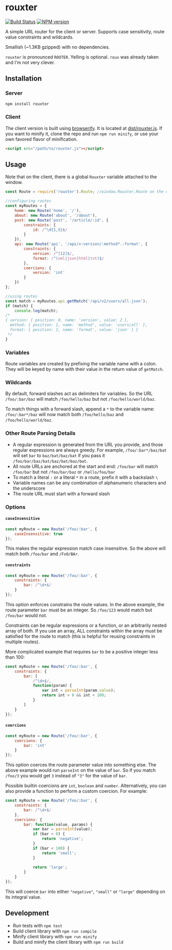 # rouxter

[![Build Status](https://travis-ci.org/tmont/rouxter.svg?branch=master)](https://travis-ci.org/tmont/rouxter)
[![NPM version](https://img.shields.io/npm/v/rouxter.svg)](https://www.npmjs.com/package/rouxter)

A simple URL router for the client or server. Supports
case sensitivity, route value constraints and wildcards.

Smallish (~1.3KB gzipped) with no dependencies.

`rouxter` is pronounced `ROOTER`. Yelling is optional. `roux` was already taken
and I'm not very clever.

## Installation
### Server
```bash
npm install rouxter
```

### Client
The client version is built using 
[browserify](https://github.com/substack/node-browserify). It is
located at [dist/rouxter.js](dist/rouxter.js). If you want to minify it,
clone the repo and run `npm run minify`, or use your own favored
flavor of minification.

```html
<script src="/path/to/rouxter.js"></script>
```

## Usage
Note that on the client, there is a global `Rouxter` variable
attached to the window.

```javascript
const Route = require('rouxter').Route; //window.Rouxter.Route on the client

//configuring routes
const myRoutes = {
    home: new Route('home', '/'),
    about: new Route('about', '/about'),
    post: new Route('post', '/article/:id', {
        constraints: {
            id: /^\d{1,5}$/
        }
    }),
    api: new Route('api', '/api/v:version/:method*.:format', {
        constraints: {
            version: /^[12]$/,
            format: /^(xml|json|html|txt)$/
        },
        coercions: {
            version: 'int'
        }
    })
};

//using routes
const match = myRoutes.api.getMatch('/api/v2/users/all.json');
if (match) {
    console.log(match);
/*
{ version: { position: 0, name: 'version', value: 2 },
  method: { position: 1, name: 'method', value: 'users/all' },
  format: { position: 2, name: 'format', value: 'json' } }    
 */
}
```

### Variables
Route variables are created by prefixing the variable name with a
colon. They will be keyed by name with their value in the return
value of `getMatch`.

### Wildcards
By default, forward slashes act as delimiters for variables. So the
URL `/foo/:bar/baz` will match `/foo/hello/baz` but not `/foo/hello/world/baz`.

To match things with a forward slash, append a `*` to the variable name:
`/foo/:bar*/baz` will now match both `/foo/hello/baz` and `/foo/hello/world/baz`.

### Other Route Parsing Details
* A regular expression is generated from the URL you provide, and those regular
  expressions are always greedy. For example, `/foo/:bar*/baz/bat` will set `bar` to
  `baz/bat/baz/bat` if you pass it `/foo/bar/baz/bat/baz/bat/baz/bat`.
* All route URLs are anchored at the start and end: `/foo/bar` will match `/foo/bar` but not
  `/foo/bar/baz` or `/hello/foo/bar`
* To match a literal `:` or a literal `*` in a route, prefix it with a backslash `\`
* Variable names can be any combination of alphanumeric characters and the underscore
* The route URL must start with a forward slash

### Options
#### `caseInsensitive`
```javascript
const myRoute = new Route('/foo/:bar', { 
    caseInsensitive: true
});
```

This makes the regular expression match case insensitive.
So the above will match both `/foo/bar` and `/FoO/BAr`.

#### `constraints`
```javascript
const myRoute = new Route('/foo/:bar', { 
    constraints: {
        bar: /^\d+$/
    }
});
```

This option enforces constrains the route values. In the above example,
the route parameter `bar` must be an integer. So `/foo/123` would match
but `/foo/bar` would not.

Constraints can be regular expressions or a function, or an arbitrarily
nested array of both. If you use an array, ALL constraints within the array
must be satisfied for the route to match (this is helpful for reusing
constraints in multiple routes).

More complicated example that requires `bar` to be a positive integer
less than 100:

```javascript
const myRoute = new Route('/foo/:bar', { 
    constraints: {
        bar: [
            /^\d+$/,
            function(param) {
                var int = parseInt(param.value);
                return int > 0 && int < 100;
            }
        ]
    }
});
```

#### `coercions`
```javascript
const myRoute = new Route('/foo/:bar', { 
    coercions: {
        bar: 'int'
    }
});
```

This option coerces the route parameter value into something else.
The above example would run `parseInt` on the value of `bar`. So
if you match `/foo/3` you would get `3` instead of `"3"` for the value of `bar`.

Possible builtin coercions are `int`, `boolean` and `number`. Alternatively, you can also
provide a function to perform a custom coercion. For example:

```javascript
const myRoute = new Route('/foo/:bar', {
    constraints: {
        bar: /^\d+$/
    },
    coercions: {
        bar: function(value, params) {
            var bar = parseInt(value);
            if (bar < 0) {
                return 'negative';
            }
            if (bar < 100) {
                return 'small';
            }
            
            return 'large';
        }
    }
});
```

This will coerce `bar` into either `"negative"`, `"small"` or `"large"` depending
on its integral value.

## Development
* Run tests with `npm test`
* Build client library with `npm run compile`
* Minify client library with `npm run minify`
* Build and minify the client library with `npm run build`
